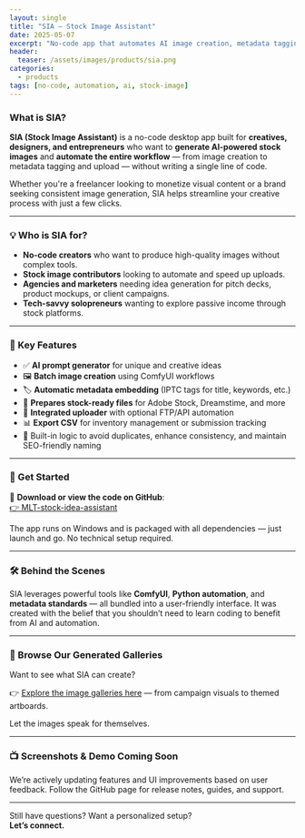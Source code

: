 ```yaml
---
layout: single
title: "SIA – Stock Image Assistant"
date: 2025-05-07
excerpt: "No-code app that automates AI image creation, metadata tagging, and uploads to stock sites."
header:
  teaser: /assets/images/products/sia.png
categories:
  - products
tags: [no-code, automation, ai, stock-image]
---
```


### What is SIA?

**SIA (Stock Image Assistant)** is a no-code desktop app built for **creatives, designers, and entrepreneurs** who want to **generate AI-powered stock images** and **automate the entire workflow** — from image creation to metadata tagging and upload — without writing a single line of code.

Whether you're a freelancer looking to monetize visual content or a brand seeking consistent image generation, SIA helps streamline your creative process with just a few clicks.

---

### 💡 Who is SIA for?

- **No-code creators** who want to produce high-quality images without complex tools.
- **Stock image contributors** looking to automate and speed up uploads.
- **Agencies and marketers** needing idea generation for pitch decks, product mockups, or client campaigns.
- **Tech-savvy solopreneurs** wanting to explore passive income through stock platforms.

---

### 🔧 Key Features

- ✅ **AI prompt generator** for unique and creative ideas  
- 🖼️ **Batch image creation** using ComfyUI workflows  
- 🏷️ **Automatic metadata embedding** (IPTC tags for title, keywords, etc.)  
- 📁 **Prepares stock-ready files** for Adobe Stock, Dreamstime, and more  
- 🔄 **Integrated uploader** with optional FTP/API automation  
- 📊 **Export CSV** for inventory management or submission tracking  
- 🧠 Built-in logic to avoid duplicates, enhance consistency, and maintain SEO-friendly naming  

---

### 🚀 Get Started

🔗 **Download or view the code on GitHub**:  
[👉 MLT-stock-idea-assistant](https://github.com/MLT-solutions/MLT-stock-idea-assistant)

The app runs on Windows and is packaged with all dependencies — just launch and go. No technical setup required.

---

### 🛠️ Behind the Scenes

SIA leverages powerful tools like **ComfyUI**, **Python automation**, and **metadata standards** — all bundled into a user-friendly interface. It was created with the belief that you shouldn’t need to learn coding to benefit from AI and automation.

---

### 📸 Browse Our Generated Galleries

Want to see what SIA can create?

👉 [Explore the image galleries here](https://mattlifetech.github.io/categories/gallery/) — from campaign visuals to themed artboards.

Let the images speak for themselves.

---

### 📺 Screenshots & Demo Coming Soon

We’re actively updating features and UI improvements based on user feedback. Follow the GitHub page for release notes, guides, and support.

---

Still have questions? Want a personalized setup?  
**Let’s connect.**
